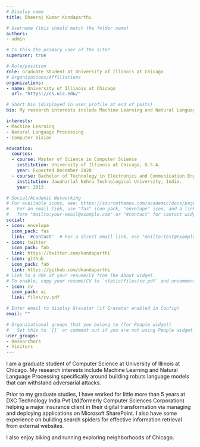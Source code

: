 ```yaml
---
# Display name
title: Dheeraj Kumar Kondaparthi  

# Username (this should match the folder name)
authors:
- admin

# Is this the primary user of the site?
superuser: true

# Role/position
role: Graduate Student at University of Illinois at Chicago
# Organizations/Affiliations
organizations:
- name: University of Illinois at Chicago
  url: "https://cs.uic.edu/"

# Short bio (displayed in user profile at end of posts)
bio: My research interests include Machine Learning and Natural Language Processing.

interests:
- Machine Learning
- Natural Language Processing
- Computer Vision

education:
  courses:
  - course: Master of Science in Computer Science
    institution: University of Illinois at Chicago, U.S.A.
    year: Expected December 2020
  - course: Bachelor of Technology in Electronics and Communication Enginnering 
    institution: Jawaharlal Nehru Technological University, India. 
    year: 2013

# Social/Academic Networking
# For available icons, see: https://sourcethemes.com/academic/docs/page-builder/#icons
#   For an email link, use "fas" icon pack, "envelope" icon, and a link in the
#   form "mailto:your-email@example.com" or "#contact" for contact widget.
social:
- icon: envelope
  icon_pack: fas
  link: '#contact'  # For a direct email link, use "mailto:test@example.org".
- icon: twitter
  icon_pack: fab
  link: https://twitter.com/kondaparthi
- icon: github
  icon_pack: fab
  link: https://github.com/dkondaparthi
# Link to a PDF of your resume/CV from the About widget.
# To enable, copy your resume/CV to `static/files/cv.pdf` and uncomment the lines below.
- icon: cv
  icon_pack: ai
  link: files/cv.pdf

# Enter email to display Gravatar (if Gravatar enabled in Config)
email: ""

# Organizational groups that you belong to (for People widget)
#   Set this to `[]` or comment out if you are not using People widget.
user_groups:
- Researchers
- Visitors
---
```


I am a graduate student of Computer Science at University of Illinois at Chicago. My research interests include Machine Learning and Natural Language Processing specifically around building robuts language models that can withstand adversarial attacks. 

Prior to my graduate studies, I have worked for little more than 5 years at DXC Technology India Pvt Ltd(formerly Computer Sciences Corporation) helping a major insurance client in their digital transformation via managing and deploying applications on Microsoft SharePoint. I also have some experience on buliding search spiders for effective information retrieval from external websites.

I also enjoy biking and running exploring neighborhoods of Chicago. 

